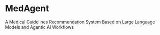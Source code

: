 # MedAgent
A Medical Guidelines Recommendation System Based on Large Language Models and Agentic AI Workflows
